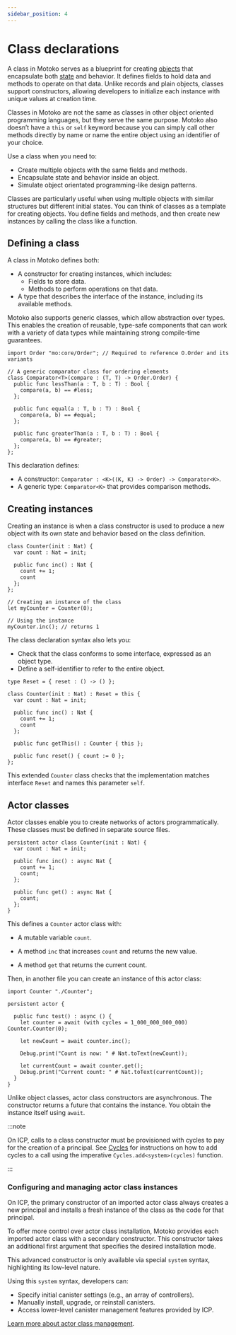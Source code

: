 ```yaml
---
sidebar_position: 4
---
```


# Class declarations

A class in Motoko serves as a blueprint for creating [objects](https://internetcomputer.org/docs/motoko/fundamentals/declarations/object-declaration) that encapsulate both [state](https://internetcomputer.org/docs/motoko/fundamentals/state) and behavior. It defines fields to hold data and methods to operate on that data. Unlike records and plain objects, classes support constructors, allowing developers to initialize each instance with unique values at creation time.

Classes in Motoko are not the same as classes in other object oriented programming languages, but they serve the same purpose. Motoko also doesn’t have a `this` or `self` keyword because you can simply call other methods directly by name or name the entire object using an identifier of your choice.

Use a class when you need to:
- Create multiple objects with the same fields and methods.
- Encapsulate state and behavior inside an object.
- Simulate object orientated programming-like design patterns.

Classes are particularly useful when using multiple objects with similar structures but different initial states. You can think of classes as a template for creating objects. You define fields and methods, and then create new instances by calling the class like a function.

## Defining a class

A class in Motoko defines both:

- A constructor for creating instances, which includes:
  - Fields to store data.
  - Methods to perform operations on that data.
- A type that describes the interface of the instance, including its available methods.

Motoko also supports generic classes, which allow abstraction over types. This enables the creation of reusable, type-safe components that can work with a variety of data types while maintaining strong compile-time guarantees.

```motoko no-repl
import Order "mo:core/Order"; // Required to reference O.Order and its variants

// A generic comparator class for ordering elements
class Comparator<T>(compare : (T, T) -> Order.Order) {
  public func lessThan(a : T, b : T) : Bool {
    compare(a, b) == #less;
  };

  public func equal(a : T, b : T) : Bool {
    compare(a, b) == #equal;
  };

  public func greaterThan(a : T, b : T) : Bool {
    compare(a, b) == #greater;
  };
};

```

This declaration defines:

- A constructor: `Comparator : <K>((K, K) -> Order) -> Comparator<K>`.
- A generic type: `Comparator<K>` that provides comparison methods.

## Creating instances

Creating an instance is when a class constructor is used to produce a new object with its own state and behavior based on the class definition.

```motoko no-repl
class Counter(init : Nat) {
  var count : Nat = init;

  public func inc() : Nat {
    count += 1;
    count
  };
};

// Creating an instance of the class
let myCounter = Counter(0);

// Using the instance
myCounter.inc(); // returns 1
```

The class declaration syntax also lets you:
* Check that the class conforms to some interface, expressed as an object type.
* Define a self-identifier to refer to the entire object.

```motoko no-repl
type Reset = { reset : () -> () };

class Counter(init : Nat) : Reset = this {
  var count : Nat = init;

  public func inc() : Nat {
    count += 1;
    count
  };

  public func getThis() : Counter { this };

  public func reset() { count := 0 };
};
```

This extended `Counter` class checks that the implementation matches interface `Reset` and names this parameter `self`.

## Actor classes

Actor classes enable you to create networks of actors programmatically. These classes must be defined in separate source files.

```motoko no-repl title="Counter.mo"
persistent actor class Counter(init : Nat) {
  var count : Nat = init;

  public func inc() : async Nat {
    count += 1;
    count;
  };

  public func get() : async Nat {
    count;
  };
}
```

This defines a `Counter` actor class with:

- A mutable variable `count`.

- A method `inc` that increases `count` and returns the new value.

- A method `get` that returns the current count.

Then, in another file you can create an instance of this actor class:


```motoko no-repl title="CallCounter.mo"
import Counter "./Counter";

persistent actor {

  public func test() : async () {
    let counter = await (with cycles = 1_000_000_000_000) Counter.Counter(0);

    let newCount = await counter.inc();

    Debug.print("Count is now: " # Nat.toText(newCount));

    let currentCount = await counter.get();
    Debug.print("Current count: " # Nat.toText(currentCount));
  }
}
```

Unlike object classes, actor class constructors are asynchronous. The constructor returns a future that contains the instance. You obtain the instance itself using `await`.

:::note

On ICP, calls to a class constructor must be provisioned with cycles to pay for the creation of a principal. See [Cycles](/https://internetcomputer.org/docs/motoko/core/Cycles.md) for instructions on how to add cycles to a call using the imperative `Cycles.add<system>(cycles)` function.

:::

### Configuring and managing actor class instances

On ICP, the primary constructor of an imported actor class always creates a new principal and installs a fresh instance of the class as the code for that principal.

To offer more control over actor class installation, Motoko provides each imported actor class with a secondary constructor. This constructor takes an additional first argument that specifies the desired installation mode.

This advanced constructor is only available via special `system` syntax, highlighting its low-level nature.

Using this `system` syntax, developers can:

- Specify initial canister settings (e.g., an array of controllers).
- Manually install, upgrade, or reinstall canisters.
- Access lower-level canister management features provided by ICP.

[Learn more about actor class management](https://internetcomputer.org/docs/motoko/language-manual#actor-class-management).

